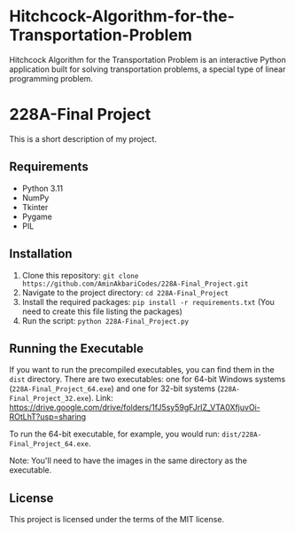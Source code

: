 # Hitchcock-Algorithm-for-the-Transportation-Problem
 Hitchcock Algorithm for the Transportation Problem is an interactive Python application built for solving transportation problems, a special type of linear programming problem.

# 228A-Final Project

This is a short description of my project.

## Requirements

- Python 3.11
- NumPy
- Tkinter
- Pygame
- PIL

## Installation

1. Clone this repository: `git clone https://github.com/AminAkbariCodes/228A-Final_Project.git`
2. Navigate to the project directory: `cd 228A-Final_Project`
3. Install the required packages: `pip install -r requirements.txt` (You need to create this file listing the packages)
4. Run the script: `python 228A-Final_Project.py`

## Running the Executable

If you want to run the precompiled executables, you can find them in the `dist` directory. There are two executables: one for 64-bit Windows systems (`228A-Final_Project_64.exe`) and one for 32-bit systems (`228A-Final_Project_32.exe`). Link: https://drive.google.com/drive/folders/1fJ5sy59gFJrIZ_VTA0XfjuvOi-ROtLhT?usp=sharing

To run the 64-bit executable, for example, you would run: `dist/228A-Final_Project_64.exe`.

Note: You'll need to have the images in the same directory as the executable.

## License

This project is licensed under the terms of the MIT license.
